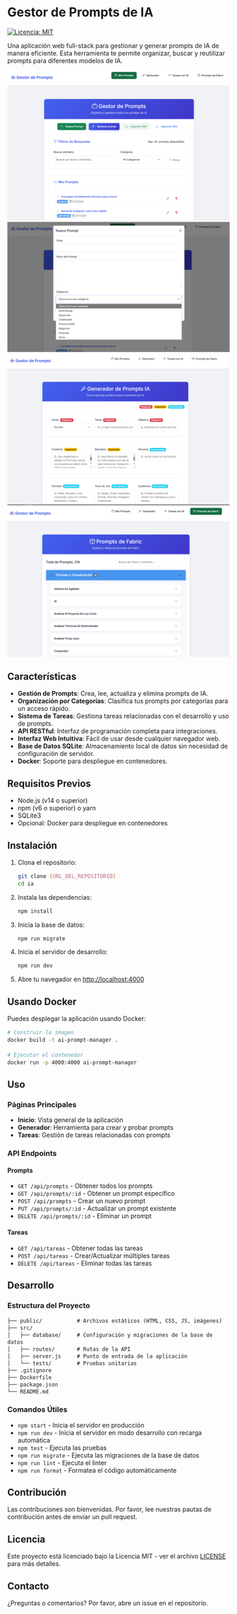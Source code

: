 # Gestor de Prompts de IA

[![Licencia: MIT](https://img.shields.io/badge/Licencia-MIT-yellow.svg)](https://opensource.org/licenses/MIT)

Una aplicación web full-stack para gestionar y generar prompts de IA de manera eficiente. Esta herramienta te permite organizar, buscar y reutilizar prompts para diferentes modelos de IA.

![Captura de pantalla 1](screenshots/screenshots1.png)
![Captura de pantalla 2](screenshots/screenshots2.png)
![Captura de pantalla 3](screenshots/screenshots3.png)
![Captura de pantalla 4](screenshots/screenshots4.png)





## Características

- **Gestión de Prompts**: Crea, lee, actualiza y elimina prompts de IA.
- **Organización por Categorías**: Clasifica tus prompts por categorías para un acceso rápido.
- **Sistema de Tareas**: Gestiona tareas relacionadas con el desarrollo y uso de prompts.
- **API RESTful**: Interfaz de programación completa para integraciones.
- **Interfaz Web Intuitiva**: Fácil de usar desde cualquier navegador web.
- **Base de Datos SQLite**: Almacenamiento local de datos sin necesidad de configuración de servidor.
- **Docker**: Soporte para despliegue en contenedores.

## Requisitos Previos

- Node.js (v14 o superior)
- npm (v6 o superior) o yarn
- SQLite3
- Opcional: Docker para despliegue en contenedores

## Instalación

1. Clona el repositorio:
   ```bash
   git clone [URL_DEL_REPOSITORIO]
   cd ia
   ```

2. Instala las dependencias:
   ```bash
   npm install
   ```

3. Inicia la base de datos:
   ```bash
   npm run migrate
   ```

4. Inicia el servidor de desarrollo:
   ```bash
   npm run dev
   ```

5. Abre tu navegador en [http://localhost:4000](http://localhost:4000)

## Usando Docker

Puedes desplegar la aplicación usando Docker:

```bash
# Construir la imagen
docker build -t ai-prompt-manager .

# Ejecutar el contenedor
docker run -p 4000:4000 ai-prompt-manager
```

## Uso

### Páginas Principales

- **Inicio**: Vista general de la aplicación
- **Generador**: Herramienta para crear y probar prompts
- **Tareas**: Gestión de tareas relacionadas con prompts

### API Endpoints

#### Prompts
- `GET /api/prompts` - Obtener todos los prompts
- `GET /api/prompts/:id` - Obtener un prompt específico
- `POST /api/prompts` - Crear un nuevo prompt
- `PUT /api/prompts/:id` - Actualizar un prompt existente
- `DELETE /api/prompts/:id` - Eliminar un prompt

#### Tareas
- `GET /api/tareas` - Obtener todas las tareas
- `POST /api/tareas` - Crear/Actualizar múltiples tareas
- `DELETE /api/tareas` - Eliminar todas las tareas

## Desarrollo

### Estructura del Proyecto

```
├── public/           # Archivos estáticos (HTML, CSS, JS, imágenes)
├── src/
│   ├── database/     # Configuración y migraciones de la base de datos
│   ├── routes/       # Rutas de la API
│   ├── server.js     # Punto de entrada de la aplicación
│   └── tests/        # Pruebas unitarias
├── .gitignore
├── Dockerfile
├── package.json
└── README.md
```

### Comandos Útiles

- `npm start` - Inicia el servidor en producción
- `npm run dev` - Inicia el servidor en modo desarrollo con recarga automática
- `npm test` - Ejecuta las pruebas
- `npm run migrate` - Ejecuta las migraciones de la base de datos
- `npm run lint` - Ejecuta el linter
- `npm run format` - Formatea el código automáticamente

## Contribución

Las contribuciones son bienvenidas. Por favor, lee nuestras pautas de contribución antes de enviar un pull request.

## Licencia

Este proyecto está licenciado bajo la Licencia MIT - ver el archivo [LICENSE](LICENSE) para más detalles.

## Contacto

¿Preguntas o comentarios? Por favor, abre un issue en el repositorio.
